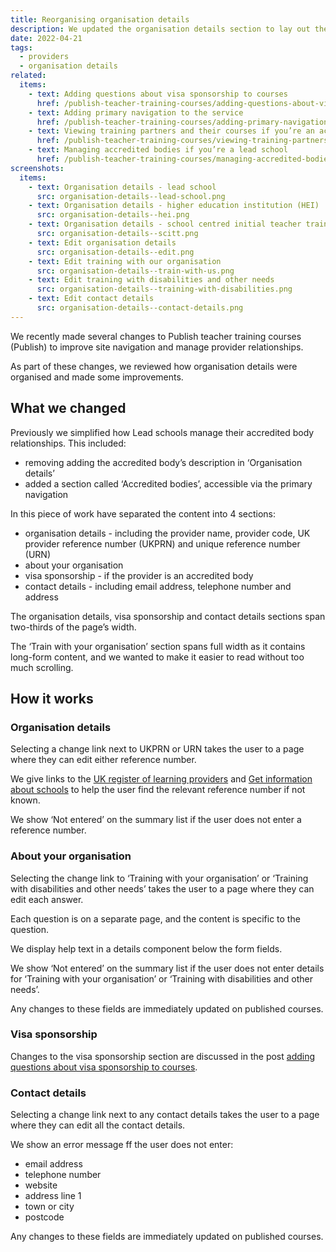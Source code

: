 ```yaml
---
title: Reorganising organisation details
description: We updated the organisation details section to lay out the content better
date: 2022-04-21
tags:
  - providers
  - organisation details
related:
  items:
    - text: Adding questions about visa sponsorship to courses
      href: /publish-teacher-training-courses/adding-questions-about-visa-sponsorship-to-courses/
    - text: Adding primary navigation to the service
      href: /publish-teacher-training-courses/adding-primary-navigation-to-the-service/
    - text: Viewing training partners and their courses if you’re an accredited body
      href: /publish-teacher-training-courses/viewing-training-partners-and-their-courses-if-youre-an-accredited-body/
    - text: Managing accredited bodies if you’re a lead school
      href: /publish-teacher-training-courses/managing-accredited-bodies-if-youre-a-lead-school/
screenshots:
  items:
    - text: Organisation details - lead school
      src: organisation-details--lead-school.png
    - text: Organisation details - higher education institution (HEI)
      src: organisation-details--hei.png
    - text: Organisation details - school centred initial teacher training (SCITT)
      src: organisation-details--scitt.png
    - text: Edit organisation details
      src: organisation-details--edit.png
    - text: Edit training with our organisation
      src: organisation-details--train-with-us.png
    - text: Edit training with disabilities and other needs
      src: organisation-details--training-with-disabilities.png
    - text: Edit contact details
      src: organisation-details--contact-details.png
---
```


We recently made several changes to Publish teacher training courses (Publish) to improve site navigation and manage provider relationships.

As part of these changes, we reviewed how organisation details were organised and made some improvements.

## What we changed

Previously we simplified how Lead schools manage their accredited body relationships. This included:

- removing adding the accredited body’s description in ‘Organisation details’
- added a section called ‘Accredited bodies’, accessible via the primary navigation

In this piece of work have separated the content into 4 sections:

- organisation details - including the provider name, provider code, UK provider reference number (UKPRN) and unique reference number (URN)
- about your organisation
- visa sponsorship - if the provider is an accredited body
- contact details - including email address, telephone number and address

The organisation details, visa sponsorship and contact details sections span two-thirds of the page’s width.

The ‘Train with your organisation’ section spans full width as it contains long-form content, and we wanted to make it easier to read without too much scrolling.

## How it works
### Organisation details

Selecting a change link next to UKPRN or URN takes the user to a page where they can edit either reference number.

We give links to the [UK register of learning providers](https://www.ukrlp.co.uk/) and [Get information about schools](https://www.get-information-schools.service.gov.uk/) to help the user find the relevant reference number if not known.

We show ‘Not entered’ on the summary list if the user does not enter a reference number.

### About your organisation

Selecting the change link to ‘Training with your organisation’ or ‘Training with disabilities and other needs’ takes the user to a page where they can edit each answer.

Each question is on a separate page, and the content is specific to the question.

We display help text in a details component below the form fields.

We show ‘Not entered’ on the summary list if the user does not enter details for ‘Training with your organisation’ or ‘Training with disabilities and other needs’.

Any changes to these fields are immediately updated on published courses.

### Visa sponsorship

Changes to the visa sponsorship section are discussed in the post [adding questions about visa sponsorship to courses](/publish-teacher-training-courses/adding-questions-about-visa-sponsorship-to-courses/#organisation-settings-page).

### Contact details

Selecting a change link next to any contact details takes the user to a page where they can edit all the contact details.

We show an error message ff the user does not enter:

- email address
- telephone number
- website
- address line 1
- town or city
- postcode

Any changes to these fields are immediately updated on published courses.
